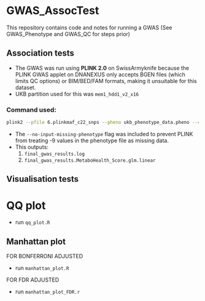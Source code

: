 # GWAS_AssocTest
This repository contains code and notes for running a GWAS (See GWAS_Phenotype and GWAS_QC for steps prior)

## Association tests

- The GWAS was run using **PLINK 2.0** on SwissArmyknife because the PLINK GWAS applet on DNANEXUS only accepts BGEN files (which limits QC options) or BIM/BED/FAM formats, making it unsuitable for this dataset.
- UKB partition used for this was `mem1_hdd1_v2_x16`

### Command used:

```bash
plink2 --pfile 6.plinkmaf_c22_snps --pheno ukb_phenotype_data.pheno --covar ukb_covariates.cov --glm --no-input-missing-phenotype --out final_gwas_results
```

- The `--no-input-missing-phenotype` flag was included to prevent PLINK from treating -9 values in the phenotype file as missing data.
- This outputs:
  1) `final_gwas_results.log`
  2) `final_gwas_results.MetaboHealth_Score.glm.linear`

## Visualisation tests
# QQ plot 
- run `qq_plot.R`

## Manhattan plot
FOR BONFERRONI ADJUSTED
- run `manhattan_plot.R`

FOR FDR ADJUSTED 
- run `manhattan_plot_FDR.r`

